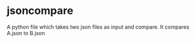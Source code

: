 # jsoncompare
A python file which takes two json files as input and compare.
It compares A.json to B.json
